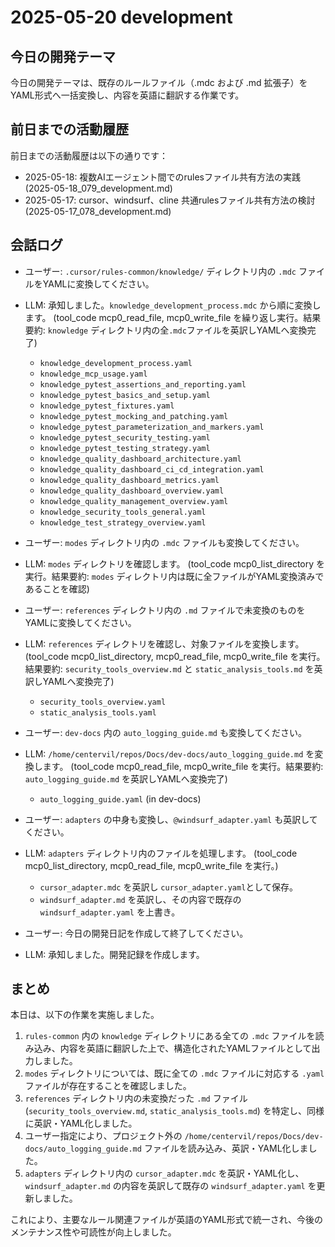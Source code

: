# 2025-05-20 development

## 今日の開発テーマ

今日の開発テーマは、既存のルールファイル（.mdc および .md 拡張子）をYAML形式へ一括変換し、内容を英語に翻訳する作業です。

## 前日までの活動履歴

前日までの活動履歴は以下の通りです：
* 2025-05-18: 複数AIエージェント間でのrulesファイル共有方法の実践 (2025-05-18_079_development.md)
* 2025-05-17: cursor、windsurf、cline 共通rulesファイル共有方法の検討 (2025-05-17_078_development.md)

## 会話ログ

- ユーザー: `.cursor/rules-common/knowledge/` ディレクトリ内の `.mdc` ファイルをYAMLに変換してください。
- LLM: 承知しました。`knowledge_development_process.mdc` から順に変換します。
  (tool_code mcp0_read_file, mcp0_write_file を繰り返し実行。結果要約: `knowledge` ディレクトリ内の全`.mdc`ファイルを英訳しYAMLへ変換完了)
  - `knowledge_development_process.yaml`
  - `knowledge_mcp_usage.yaml`
  - `knowledge_pytest_assertions_and_reporting.yaml`
  - `knowledge_pytest_basics_and_setup.yaml`
  - `knowledge_pytest_fixtures.yaml`
  - `knowledge_pytest_mocking_and_patching.yaml`
  - `knowledge_pytest_parameterization_and_markers.yaml`
  - `knowledge_pytest_security_testing.yaml`
  - `knowledge_pytest_testing_strategy.yaml`
  - `knowledge_quality_dashboard_architecture.yaml`
  - `knowledge_quality_dashboard_ci_cd_integration.yaml`
  - `knowledge_quality_dashboard_metrics.yaml`
  - `knowledge_quality_dashboard_overview.yaml`
  - `knowledge_quality_management_overview.yaml`
  - `knowledge_security_tools_general.yaml`
  - `knowledge_test_strategy_overview.yaml`

- ユーザー: `modes` ディレクトリ内の `.mdc` ファイルも変換してください。
- LLM: `modes` ディレクトリを確認します。
  (tool_code mcp0_list_directory を実行。結果要約: `modes` ディレクトリ内は既に全ファイルがYAML変換済みであることを確認)

- ユーザー: `references` ディレクトリ内の `.md` ファイルで未変換のものをYAMLに変換してください。
- LLM: `references` ディレクトリを確認し、対象ファイルを変換します。
  (tool_code mcp0_list_directory, mcp0_read_file, mcp0_write_file を実行。結果要約: `security_tools_overview.md` と `static_analysis_tools.md` を英訳しYAMLへ変換完了)
  - `security_tools_overview.yaml`
  - `static_analysis_tools.yaml`

- ユーザー: `dev-docs` 内の `auto_logging_guide.md` も変換してください。
- LLM: `/home/centervil/repos/Docs/dev-docs/auto_logging_guide.md` を変換します。
  (tool_code mcp0_read_file, mcp0_write_file を実行。結果要約: `auto_logging_guide.md` を英訳しYAMLへ変換完了)
  - `auto_logging_guide.yaml` (in dev-docs)

- ユーザー: `adapters` の中身も変換し、`@windsurf_adapter.yaml` も英訳してください。
- LLM: `adapters` ディレクトリ内のファイルを処理します。
  (tool_code mcp0_list_directory, mcp0_read_file, mcp0_write_file を実行。)
  - `cursor_adapter.mdc` を英訳し `cursor_adapter.yaml`として保存。
  - `windsurf_adapter.md` を英訳し、その内容で既存の `windsurf_adapter.yaml` を上書き。

- ユーザー: 今日の開発日記を作成して終了してください。
- LLM: 承知しました。開発記録を作成します。

## まとめ

本日は、以下の作業を実施しました。
1.  `rules-common` 内の `knowledge` ディレクトリにある全ての `.mdc` ファイルを読み込み、内容を英語に翻訳した上で、構造化されたYAMLファイルとして出力しました。
2.  `modes` ディレクトリについては、既に全ての `.mdc` ファイルに対応する `.yaml` ファイルが存在することを確認しました。
3.  `references` ディレクトリ内の未変換だった `.md` ファイル (`security_tools_overview.md`, `static_analysis_tools.md`) を特定し、同様に英訳・YAML化しました。
4.  ユーザー指定により、プロジェクト外の `/home/centervil/repos/Docs/dev-docs/auto_logging_guide.md` ファイルを読み込み、英訳・YAML化しました。
5.  `adapters` ディレクトリ内の `cursor_adapter.mdc` を英訳・YAML化し、`windsurf_adapter.md` の内容を英訳して既存の `windsurf_adapter.yaml` を更新しました。

これにより、主要なルール関連ファイルが英語のYAML形式で統一され、今後のメンテナンス性や可読性が向上しました。
